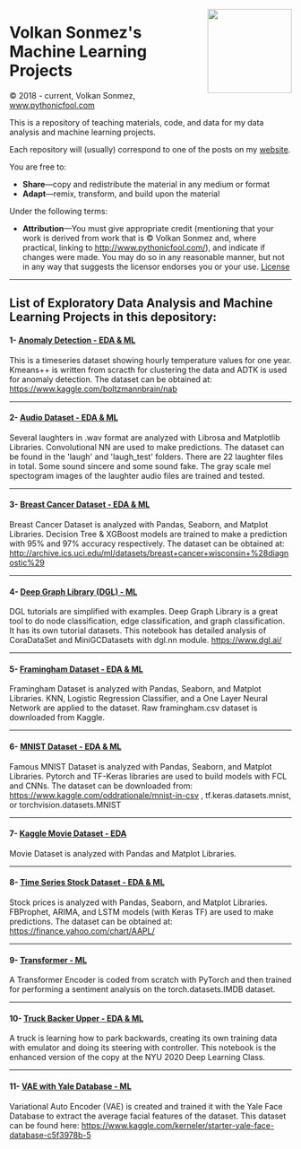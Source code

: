 <p>
  <a href="https://avatars.githubusercontent.com/u/30424551?v=4"><img width="150" align='right' src="https://avatars.githubusercontent.com/u/30424551?v=4"></a>
</p>



# Volkan Sonmez's Machine Learning Projects

© 2018 - current, Volkan Sonmez, www.pythonicfool.com

This is a repository of teaching materials, code, and data for my data analysis and machine learning projects.

Each repository will (usually) correspond to one of the posts on my [website](http://www.pythonicfool.com/).

You are free to:

* **Share**—copy and redistribute the material in any medium or format
* **Adapt**—remix, transform, and build upon the material

Under the following terms:

* **Attribution**—You must give appropriate credit (mentioning that your work is derived from work that is © Volkan Sonmez and, where practical, linking to http://www.pythonicfool.com/), and indicate if changes were made. You may do so in any reasonable manner, but not in any way that suggests the licensor endorses you or your use. [License](https://github.com/volkansonmez/Exploratory_Data_Analysis_and_ML_Projects/blob/master/LICENSE)
-------------------------------------------------------------------------------------




## List of Exploratory Data Analysis and Machine Learning Projects in this depository:


#### 1- [Anomaly Detection - EDA & ML](https://github.com/volkansonmez/Exploratory_Data_Analysis_and_ML_Projects/tree/master/Anomaly%20Detection%20Dataset)
This is a timeseries dataset showing hourly temperature values for one year. Kmeans++ is written from scracth for clustering the data and ADTK is used for anomaly detection. The dataset can be obtained at: https://www.kaggle.com/boltzmannbrain/nab 

-------------------------------------------------------------------------------------


#### 2- [Audio Dataset - EDA & ML](https://github.com/volkansonmez/Exploratory_Data_Analysis_and_ML_Projects/tree/master/Audio%20Dataset)
Several laughters in .wav format are analyzed with Librosa and Matplotlib Libraries. Convolutional NN are used to make predictions.
The dataset can be found in the 'laugh' and 'laugh_test' folders. There are 22 laughter files in total. Some sound sincere and some sound fake. The gray scale mel spectogram images of the laughter audio files are trained and tested.

-------------------------------------------------------------------------------------

#### 3- [Breast Cancer Dataset - EDA & ML](https://github.com/volkansonmez/Exploratory_Data_Analysis_and_ML_Projects/tree/master/Breast%20Cancer%20Dataset)
Breast Cancer Dataset is analyzed with Pandas, Seaborn, and Matplot Libraries. Decision Tree & XGBoost models are trained to make a prediction with 95% and 97% accuracy respectively. The dataset can be obtained at: http://archive.ics.uci.edu/ml/datasets/breast+cancer+wisconsin+%28diagnostic%29

-------------------------------------------------------------------------------------

#### 4- [Deep Graph Library (DGL) - ML](https://github.com/volkansonmez/Exploratory_Data_Analysis_and_ML_Projects/tree/master/DGL%20Library%20Explained)
DGL tutorials are simplified with examples. Deep Graph Library is a great tool to do node classification, edge classification, and graph classification. It has its own tutorial datasets. This notebook has detailed analysis of CoraDataSet and MiniGCDatasets with dgl.nn module. https://www.dgl.ai/  

-------------------------------------------------------------------------------------

#### 5- [Framingham Dataset - EDA & ML](https://github.com/volkansonmez/Exploratory_Data_Analysis_and_ML_Projects/tree/master/Framingham%20Dataset) 
Framingham Dataset is analyzed with Pandas, Seaborn, and Matplot Libraries. KNN, Logistic Regression Classifier, and a One Layer Neural Network are applied to the dataset. Raw framingham.csv dataset is downloaded from Kaggle. 

-------------------------------------------------------------------------------------

#### 6- [MNIST Dataset - EDA & ML](https://github.com/volkansonmez/Exploratory_Data_Analysis_and_ML_Projects/tree/master/MNIST%20Dataset)
Famous MNIST Dataset is analyzed with Pandas, Seaborn, and Matplot Libraries. Pytorch and TF-Keras libraries are used to build models with FCL and CNNs.
The dataset can be downloaded from: https://www.kaggle.com/oddrationale/mnist-in-csv , tf.keras.datasets.mnist, or torchvision.datasets.MNIST

-------------------------------------------------------------------------------------

#### 7- [Kaggle Movie Dataset - EDA](https://github.com/volkansonmez/Exploratory_Data_Analysis_and_ML_Projects/tree/master/Movies%20Dataset)
Movie Dataset is analyzed with Pandas and Matplot Libraries.

-------------------------------------------------------------------------------------

#### 8- [Time Series Stock Dataset - EDA & ML](https://github.com/volkansonmez/Exploratory_Data_Analysis_and_ML_Projects/tree/master/Time%20Series%20Stock%20Data)
Stock prices is analyzed with Pandas, Seaborn, and Matplot Libraries. FBProphet, ARIMA, and LSTM models (with Keras TF) are used to make predictions.
The dataset can be obtained at: https://finance.yahoo.com/chart/AAPL/

-------------------------------------------------------------------------------------

#### 9- [Transformer - ML](https://github.com/volkansonmez/Exploratory_Data_Analysis_and_ML_Projects/tree/master/Transformer) 
A Transformer Encoder is coded from scratch with PyTorch and then trained for performing a sentiment analysis on the torch.datasets.IMDB dataset.

-------------------------------------------------------------------------------------

#### 10- [Truck Backer Upper - EDA & ML](https://github.com/volkansonmez/Exploratory_Data_Analysis_and_ML_Projects/tree/master/Truck%20Backer%20Upper%20SSL)
A truck is learning how to park backwards, creating its own training data with emulator and doing its steering with controller.
This notebook is the enhanced version of the copy at the NYU 2020 Deep Learning Class. 

-------------------------------------------------------------------------------------

#### 11- [VAE with Yale Database - ML](https://github.com/volkansonmez/Exploratory_Data_Analysis_and_ML_Projects/tree/master/VAE%20with%20Yale%20Database)
Variational Auto Encoder (VAE) is created and trained it with the Yale Face Database to extract the average facial features of the dataset. This dataset can be found here: https://www.kaggle.com/kerneler/starter-yale-face-database-c5f3978b-5







